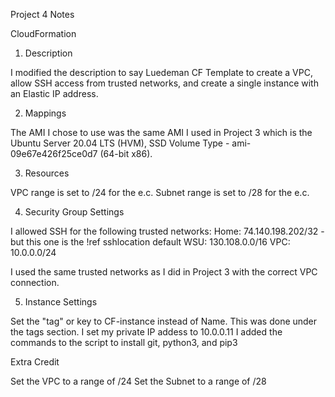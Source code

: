 Project 4 Notes

CloudFormation 

1. Description

I modified the description to say Luedeman CF Template to create a VPC, allow SSH access from trusted networks, and create a single instance with an Elastic IP address. 

2. Mappings

The AMI I chose to use was the same AMI I used in Project 3 which is the Ubuntu Server 20.04 LTS (HVM), SSD Volume Type - ami-09e67e426f25ce0d7 (64-bit x86).

3. Resources

VPC range is set to /24 for the e.c.
Subnet range is set to /28 for the e.c.

4. Security Group Settings

I allowed SSH for the following trusted networks: 
Home: 74.140.198.202/32 - but this one is the !ref sshlocation default
WSU: 130.108.0.0/16
VPC: 10.0.0.0/24 

I used the same trusted networks as I did in Project 3 with the correct VPC connection. 

5. Instance Settings

Set the "tag" or key to CF-instance instead of Name. This was done under the tags section.
I set my private IP addess to 10.0.0.11
I added the commands to the script to install git, python3, and pip3

Extra Credit

Set the VPC to a range of /24
Set the Subnet to a range of /28
